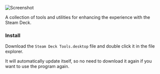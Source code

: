 ![Screenshot](https://github.com/LyonSyonII/steam-deck-tools/blob/main/assets/screenshot.png)

A collection of tools and utilities for enhancing the experience with the Steam Deck.


### Install
Download the `Steam Deck Tools.desktop` file and double click it in the file explorer.

It will automatically update itself, so no need to download it again if you want to use the program again.
